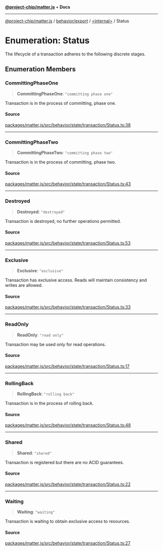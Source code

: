 [**@project-chip/matter.js**](../../../../README.md) • **Docs**

***

[@project-chip/matter.js](../../../../modules.md) / [behavior/export](../../README.md) / [\<internal\>](../README.md) / Status

# Enumeration: Status

The lifecycle of a transaction adheres to the following discrete stages.

## Enumeration Members

### CommittingPhaseOne

> **CommittingPhaseOne**: `"committing phase one"`

Transaction is in the process of committing, phase one.

#### Source

[packages/matter.js/src/behavior/state/transaction/Status.ts:38](https://github.com/project-chip/matter.js/blob/7a8cbb56b87d4ccf34bec5a9a95ab40a1711324f/packages/matter.js/src/behavior/state/transaction/Status.ts#L38)

***

### CommittingPhaseTwo

> **CommittingPhaseTwo**: `"committing phase two"`

Transaction is in the process of committing, phase two.

#### Source

[packages/matter.js/src/behavior/state/transaction/Status.ts:43](https://github.com/project-chip/matter.js/blob/7a8cbb56b87d4ccf34bec5a9a95ab40a1711324f/packages/matter.js/src/behavior/state/transaction/Status.ts#L43)

***

### Destroyed

> **Destroyed**: `"destroyed"`

Transaction is destroyed, no further operations permitted.

#### Source

[packages/matter.js/src/behavior/state/transaction/Status.ts:53](https://github.com/project-chip/matter.js/blob/7a8cbb56b87d4ccf34bec5a9a95ab40a1711324f/packages/matter.js/src/behavior/state/transaction/Status.ts#L53)

***

### Exclusive

> **Exclusive**: `"exclusive"`

Transaction has exclusive access.  Reads will maintain consistency
and writes are allowed.

#### Source

[packages/matter.js/src/behavior/state/transaction/Status.ts:33](https://github.com/project-chip/matter.js/blob/7a8cbb56b87d4ccf34bec5a9a95ab40a1711324f/packages/matter.js/src/behavior/state/transaction/Status.ts#L33)

***

### ReadOnly

> **ReadOnly**: `"read only"`

Transaction may be used only for read operations.

#### Source

[packages/matter.js/src/behavior/state/transaction/Status.ts:17](https://github.com/project-chip/matter.js/blob/7a8cbb56b87d4ccf34bec5a9a95ab40a1711324f/packages/matter.js/src/behavior/state/transaction/Status.ts#L17)

***

### RollingBack

> **RollingBack**: `"rolling back"`

Transaction is in the process of rolling back.

#### Source

[packages/matter.js/src/behavior/state/transaction/Status.ts:48](https://github.com/project-chip/matter.js/blob/7a8cbb56b87d4ccf34bec5a9a95ab40a1711324f/packages/matter.js/src/behavior/state/transaction/Status.ts#L48)

***

### Shared

> **Shared**: `"shared"`

Transaction is registered but there are no ACID guarantees.

#### Source

[packages/matter.js/src/behavior/state/transaction/Status.ts:22](https://github.com/project-chip/matter.js/blob/7a8cbb56b87d4ccf34bec5a9a95ab40a1711324f/packages/matter.js/src/behavior/state/transaction/Status.ts#L22)

***

### Waiting

> **Waiting**: `"waiting"`

Transaction is waiting to obtain exclusive access to resources.

#### Source

[packages/matter.js/src/behavior/state/transaction/Status.ts:27](https://github.com/project-chip/matter.js/blob/7a8cbb56b87d4ccf34bec5a9a95ab40a1711324f/packages/matter.js/src/behavior/state/transaction/Status.ts#L27)
